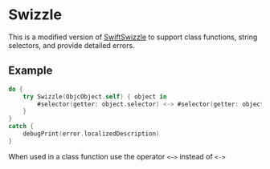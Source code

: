 # Swizzle
This is a modified version of [SwiftSwizzle](https://github.com/MarioIannotta/SwizzleSwift/) to support class functions, string selectors, and provide detailed errors.

## Example 

```swift
do {
    try Swizzle(ObjcObject.self) { object in
        #selector(getter: object.selector) <-> #selector(getter: object.newSelector)
    }
}
catch {
    debugPrint(error.localizedDescription)
}
```
When used in a class function use the operator `<~>` instead of `<->`
